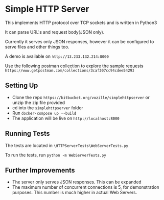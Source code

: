 # Simple HTTP Server

This implements HTTP protocol over TCP sockets and is written in Python3

It can parse URL's and request body(JSON only).

Currently it serves only JSON responses, however it can be configured to serve files and other things too.

A demo is available on `http://13.233.132.214:8000`

Use the following postman collection to explore the sample requests `https://www.getpostman.com/collections/3caf307cc94cdee54293`

## Setting Up

- Clone the repo `https://bitbucket.org/vozille/simplehttpserver` or unzip the zip file provided
- cd into the `simplehttpserver` folder
- Run `docker-compose up --build`
- The application will be live on `http://localhost:8000`

## Running Tests

The tests are located in `\HTTPServerTests\WebServerTests.py`

To run the tests, run `python -m WebServerTests.py`

## Further Improvements

- The server only serves JSON responses. This can be expanded
- The maximum number of concurrent connections is 5, for demonstration purposes. This number is much higher in actual Web Servers.

